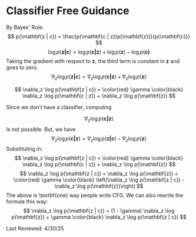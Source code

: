 # Classifier Free Guidance

By Bayes' Rule:
$$
p(\mathbf{z | c}) = \frac{p(\mathbf{c | z})p(\mathbf{z})}{p(\mathbf{c)}}
$$
$$
\log p(\mathbf{z | c}) = \log p(\mathbf{c | z}) + \log p(\mathbf{z}) - \log p(\mathbf{c)}
$$
Taking the gradient with respect to $\mathbf{z}$, the third term is constant in $\mathbf{z}$ and goes to zero.
$$
\nabla_z \log p(\mathbf{z | c}) = \nabla_z \log p(\mathbf{c | z}) + \nabla_z \log p(\mathbf{z})
$$



$$
\nabla_z \log p(\mathbf{z | c}) = \color{red} \gamma \color{black} \nabla_z \log p(\mathbf{c | z}) + \nabla_z \log p(\mathbf{z})
$$



Since we don't have a classifier, computing 

$$
\nabla_z \log p(\mathbf{c | z})
$$
Is not possible. But, we have 
$$
\nabla_z \log p(\mathbf{c | z}) = 
\nabla_z \log p(\mathbf{z | c}) - \nabla_z \log p(\mathbf{z})
$$
Substituting in:
$$
\nabla_z \log p(\mathbf{z | c}) = \color{red} \gamma \color{black} \nabla_z \log p(\mathbf{c | z}) + \nabla_z \log p(\mathbf{z})
$$
$$
\nabla_z \log p(\mathbf{z | c}) = 
\nabla_z \log p(\mathbf{z}) + \color{red} \gamma \color{black} \left(\nabla_z \log p(\mathbf{z | c}) - \nabla_z \log p(\mathbf{z})\right) 
$$
The above is \textbf{one} way people write CFG. We can also rewrite the formula this way:
$$
\nabla_z \log p(\mathbf{z | c}) = 
(1 - \gamma)
\nabla_z \log p(\mathbf{z}) + \gamma \color{black} \nabla_z \log p(\mathbf{z | c}) 
$$

Last Reviewed: 4/30/25